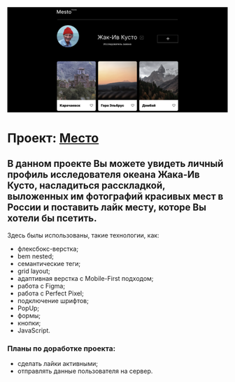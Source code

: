 <div>
  <img src="./images/screenshot.png" alt="скриншот проекта">
</div>

# Проект: [Место](https://darinadanilova.github.io/mesto/)

## В данном проекте Вы можете увидеть личный профиль исследователя океана Жака-Ив Кусто, насладиться расскладкой, выложенных им фотографий красивых мест в России и поставить лайк месту, которе Вы хотели бы псетить.

Здесь былы использованы, такие технологии, как:

* флексбокс-верстка;
* bem nested;
* семантические теги;
* grid layout;
* адаптивная верстка с Mobile-First подходом;
* работа с Figma;
* работа с Perfect Pixel;
* подключение шрифтов;
* PopUp;
* формы;
* кнопки;
* JavaScript.

### Планы по доработке проекта:

- сделать лайки активными;
- отправлять данные пользователя на сервер.